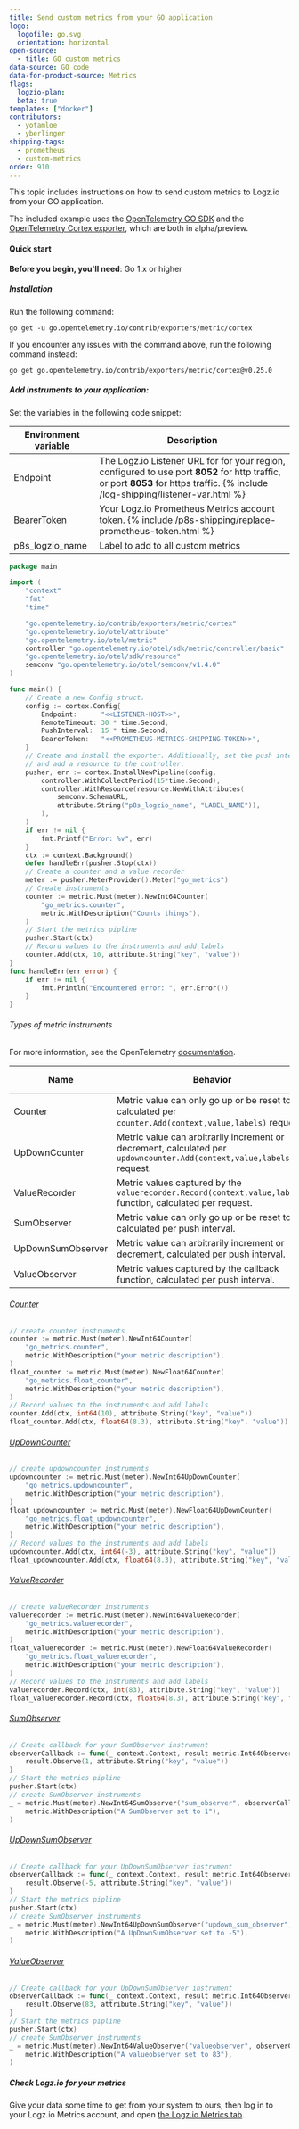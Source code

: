 ```yaml
---
title: Send custom metrics from your GO application
logo:
  logofile: go.svg
  orientation: horizontal
open-source:
  - title: GO custom metrics
data-source: GO code
data-for-product-source: Metrics
flags:
  logzio-plan:  
  beta: true
templates: ["docker"]
contributors:
  - yotamloe
  - yberlinger
shipping-tags:  
  - prometheus
  - custom-metrics
order: 910
---
```





This topic includes instructions on how to send custom metrics to Logz.io from your GO application. 

The included example uses the [OpenTelemetry GO SDK](https://github.com/open-telemetry/opentelemetry-go-contrib) and the [OpenTelemetry Cortex exporter](https://github.com/open-telemetry/opentelemetry-go-contrib/tree/main/exporters/metric/cortex), which are both in alpha/preview.

#### Quick start

**Before you begin, you'll need**:
Go 1.x or higher

<div class="tasklist">

##### Installation

Run the following command:

`go get -u go.opentelemetry.io/contrib/exporters/metric/cortex`

If you encounter any issues with the command above, run the following command instead:

`go get go.opentelemetry.io/contrib/exporters/metric/cortex@v0.25.0`

##### Add instruments to your application:

Set the variables in the following code snippet: 

|Environment variable|Description|
|---|---|
|Endpoint|  The Logz.io Listener URL for for your region, configured to use port **8052** for http traffic, or port **8053** for https traffic. {% include /log-shipping/listener-var.html %} |
|BearerToken| Your Logz.io Prometheus Metrics account token.  {% include /p8s-shipping/replace-prometheus-token.html %}  |
|p8s_logzio_name| Label to add to all custom metrics |


```go
package main

import (
	"context"
	"fmt"
	"time"

	"go.opentelemetry.io/contrib/exporters/metric/cortex"
	"go.opentelemetry.io/otel/attribute"
	"go.opentelemetry.io/otel/metric"
	controller "go.opentelemetry.io/otel/sdk/metric/controller/basic"
	"go.opentelemetry.io/otel/sdk/resource"
	semconv "go.opentelemetry.io/otel/semconv/v1.4.0"
)

func main() {
	// Create a new Config struct.
	config := cortex.Config{
		Endpoint:      "<<LISTENER-HOST>>",
		RemoteTimeout: 30 * time.Second,
		PushInterval:  15 * time.Second,
		BearerToken:   "<<PROMETHEUS-METRICS-SHIPPING-TOKEN>>",
	}
	// Create and install the exporter. Additionally, set the push interval to 15 seconds
	// and add a resource to the controller.
	pusher, err := cortex.InstallNewPipeline(config,
		controller.WithCollectPeriod(15*time.Second),
		controller.WithResource(resource.NewWithAttributes(
			semconv.SchemaURL,
			attribute.String("p8s_logzio_name", "LABEL_NAME")),
		),
	)
	if err != nil {
		fmt.Printf("Error: %v", err)
	}
	ctx := context.Background()
	defer handleErr(pusher.Stop(ctx))
	// Create a counter and a value recorder
	meter := pusher.MeterProvider().Meter("go_metrics")
	// Create instruments
	counter := metric.Must(meter).NewInt64Counter(
		"go_metrics.counter",
		metric.WithDescription("Counts things"),
	)
	// Start the metrics pipline
	pusher.Start(ctx)
	// Record values to the instruments and add labels
	counter.Add(ctx, 10, attribute.String("key", "value"))
}
func handleErr(err error) {
	if err != nil {
		fmt.Println("Encountered error: ", err.Error())
	}
}
```

###### Types of metric instruments
For more information, see the OpenTelemetry [documentation](https://github.com/open-telemetry/opentelemetry-specification/blob/main/specification/metrics/api.md).

| Name | Behavior | Default aggregation |
| ---- | ---------- | ------------------- |
| Counter           | Metric value can only go up or be reset to 0, calculated per `counter.Add(context,value,labels)` request. | Sum |
| UpDownCounter     | Metric value can arbitrarily increment or decrement, calculated per `updowncounter.Add(context,value,labels)` request. | Sum |
| ValueRecorder     | Metric values captured by the `valuerecorder.Record(context,value,labels)` function, calculated per request. | TBD  |
| SumObserver       | Metric value can only go up or be reset to 0, calculated per push interval.| Sum |
| UpDownSumObserver | Metric value can arbitrarily increment or decrement, calculated per push interval.| Sum |
| ValueObserver     | Metric values captured by the callback function, calculated per push interval.| LastValue  |

###### [Counter](https://github.com/open-telemetry/opentelemetry-specification/blob/main/specification/metrics/api.md#counter)
```go
// create counter instruments
counter := metric.Must(meter).NewInt64Counter(
	"go_metrics.counter",
	metric.WithDescription("your metric description"),
)
float_counter := metric.Must(meter).NewFloat64Counter(
	"go_metrics.float_counter",
	metric.WithDescription("your metric description"),
)
// Record values to the instruments and add labels
counter.Add(ctx, int64(10), attribute.String("key", "value"))
float_counter.Add(ctx, float64(8.3), attribute.String("key", "value"))
```
<!-- See full [example](link2github) -->


###### [UpDownCounter](https://github.com/open-telemetry/opentelemetry-specification/blob/main/specification/metrics/api.md#updowncounter)
```go
// create updowncounter instruments
updowncounter := metric.Must(meter).NewInt64UpDownCounter(
	"go_metrics.updowncounter",
	metric.WithDescription("your metric description"),
)
float_updowncounter := metric.Must(meter).NewFloat64UpDownCounter(
	"go_metrics.float_updowncounter",
	metric.WithDescription("your metric description"),
)
// Record values to the instruments and add labels
updowncounter.Add(ctx, int64(-3), attribute.String("key", "value"))
float_updowncounter.Add(ctx, float64(8.3), attribute.String("key", "value"))
```
<!-- See full [example](link2github) -->


###### [ValueRecorder](https://github.com/open-telemetry/opentelemetry-specification/blob/main/specification/metrics/api.md#valuerecorder)
```go
// create ValueRecorder instruments
valuerecorder := metric.Must(meter).NewInt64ValueRecorder(
	"go_metrics.valuerecorder",
	metric.WithDescription("your metric description"),
)
float_valuerecorder := metric.Must(meter).NewFloat64ValueRecorder(
	"go_metrics.float_valuerecorder",
	metric.WithDescription("your metric description"),
)
// Record values to the instruments and add labels
valuerecorder.Record(ctx, int(83), attribute.String("key", "value"))
float_valuerecorder.Record(ctx, float64(8.3), attribute.String("key", "value"))
```
<!-- See full [example](link2github) -->


###### [SumObserver](https://github.com/open-telemetry/opentelemetry-specification/blob/main/specification/metrics/api.md#sumobserver)
```go
// Create callback for your SumObserver instrument
observerCallback := func(_ context.Context, result metric.Int64ObserverResult) {
	result.Observe(1, attribute.String("key", "value"))
}
// Start the metrics pipline
pusher.Start(ctx)
// create SumObserver instruments
_ = metric.Must(meter).NewInt64SumObserver("sum_observer", observerCallback,
	metric.WithDescription("A SumObserver set to 1"),
)
```
<!-- See full [example](link2github) -->


###### [UpDownSumObserver](https://github.com/open-telemetry/opentelemetry-specification/blob/main/specification/metrics/api.md#updownsumobserver)
```go
// Create callback for your UpDownSumObserver instrument
observerCallback := func(_ context.Context, result metric.Int64ObserverResult) {
	result.Observe(-5, attribute.String("key", "value"))
}
// Start the metrics pipline
pusher.Start(ctx)
// create SumObserver instruments
_ = metric.Must(meter).NewInt64UpDownSumObserver("updown_sum_observer", observerCallback,
	metric.WithDescription("A UpDownSumObserver set to -5"),
)
```
<!-- See full [example](link2github) -->


###### [ValueObserver](https://github.com/open-telemetry/opentelemetry-specification/blob/main/specification/metrics/api.md#valueobserver)
```go
// Create callback for your UpDownSumObserver instrument
observerCallback := func(_ context.Context, result metric.Int64ObserverResult) {
	result.Observe(83, attribute.String("key", "value"))
}
// Start the metrics pipline
pusher.Start(ctx)
// create SumObserver instruments
_ = metric.Must(meter).NewInt64ValueObserver("valueobserver", observerCallback,
	metric.WithDescription("A valueobserver set to 83"),
)
```
<!-- See full [example](link2github) -->

##### Check Logz.io for your metrics
Give your data some time to get from your system to ours, then log in to your Logz.io Metrics account, and open [the Logz.io Metrics tab](https://app.logz.io/#/dashboard/metrics/).

</div>
